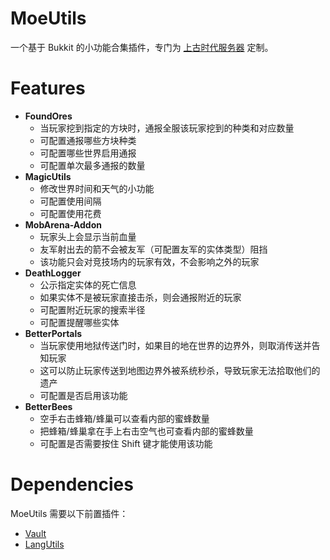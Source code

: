 # MoeUtils

一个基于 Bukkit 的小功能合集插件，专门为 [上古时代服务器](https://mimaru.me) 定制。

# Features

- **FoundOres**
  - 当玩家挖到指定的方块时，通报全服该玩家挖到的种类和对应数量
  - 可配置通报哪些方块种类
  - 可配置哪些世界启用通报
  - 可配置单次最多通报的数量
- **MagicUtils**
  - 修改世界时间和天气的小功能
  - 可配置使用间隔
  - 可配置使用花费
- **MobArena-Addon**
  - 玩家头上会显示当前血量
  - 友军射出去的箭不会被友军（可配置友军的实体类型）阻挡
  - 该功能只会对竞技场内的玩家有效，不会影响之外的玩家
- **DeathLogger**
  - 公示指定实体的死亡信息
  - 如果实体不是被玩家直接击杀，则会通报附近的玩家
  - 可配置附近玩家的搜索半径
  - 可配置提醒哪些实体
- **BetterPortals**
  - 当玩家使用地狱传送门时，如果目的地在世界的边界外，则取消传送并告知玩家
  - 这可以防止玩家传送到地图边界外被系统秒杀，导致玩家无法拾取他们的遗产
  - 可配置是否启用该功能
- **BetterBees**
  - 空手右击蜂箱/蜂巢可以查看内部的蜜蜂数量
  - 把蜂箱/蜂巢拿在手上右击空气也可查看内部的蜜蜂数量
  - 可配置是否需要按住 Shift 键才能使用该功能

# Dependencies

MoeUtils 需要以下前置插件：

- [Vault](https://github.com/MilkBowl/Vault)
- [LangUtils](https://github.com/MascusJeoraly/LanguageUtils)
